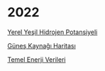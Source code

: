 # 2022

[Yerel Yeşil Hidrojen Potansiyeli](01/green-hydrogen.md)

[Güneş Kaynağı Haritası](01/solar-map.md)

[Temel Enerji Verileri](02/base-energy-numbers.md)

